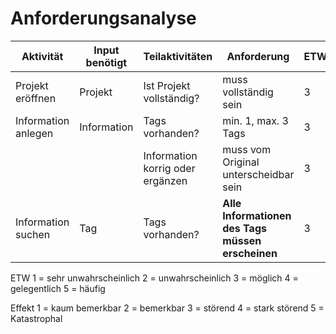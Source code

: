 # Anforderungsanalyse

| Aktivität           | Input benötigt | Teilaktivitäten                  | Anforderung                                       | ETW | Ausmass | RPN |
| ------------------- | -------------- | -------------------------------- | ------------------------------------------------- | --- | ------- | --- |
| Projekt eröffnen    | Projekt        | Ist Projekt vollständig?         | muss vollständig sein                             | 3   | 2       | 6   |
| Information anlegen | Information    | Tags vorhanden?                  | min. 1, max. 3 Tags                               | 3   | 2       | 6   |
|                     |                | Information korrig oder ergänzen | muss vom Original unterscheidbar sein             | 3   | 2       | 6   |
| Information suchen  | Tag            | Tags vorhanden?                  | **Alle Informationen des Tags müssen erscheinen** | 3   | 4       | 12  |

ETW
1 = sehr unwahrscheinlich
2 = unwahrscheinlich
3 = möglich
4 = gelegentlich
5 = häufig

Effekt
1 = kaum bemerkbar
2 = bemerkbar
3 = störend
4 = stark störend
5 = Katastrophal
